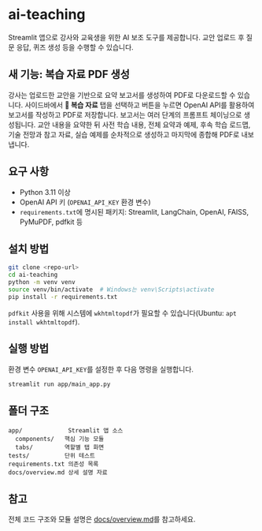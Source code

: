 # ai-teaching

Streamlit 앱으로 강사와 교육생을 위한 AI 보조 도구를 제공합니다. 교안 업로드 후 질문 응답, 퀴즈 생성 등을 수행할 수 있습니다.

## 새 기능: 복습 자료 PDF 생성
강사는 업로드한 교안을 기반으로 요약 보고서를 생성하여 PDF로 다운로드할 수 있습니다. 사이드바에서 **📄 복습 자료** 탭을 선택하고 버튼을 누르면 OpenAI API를 활용하여 보고서를 작성하고 PDF로 저장합니다.
보고서는 여러 단계의 프롬프트 체이닝으로 생성됩니다. 교안 내용을 요약한 뒤 사전 학습 내용, 전체 요약과 예제, 후속 학습 로드맵, 기술 전망과 참고 자료, 실습 예제를 순차적으로 생성하고 마지막에 종합해 PDF로 내보냅니다.

## 요구 사항
- Python 3.11 이상
- OpenAI API 키 (`OPENAI_API_KEY` 환경 변수)
- `requirements.txt`에 명시된 패키지: Streamlit, LangChain, OpenAI, FAISS, PyMuPDF, pdfkit 등

## 설치 방법
```bash
git clone <repo-url>
cd ai-teaching
python -m venv venv
source venv/bin/activate  # Windows는 venv\Scripts\activate
pip install -r requirements.txt
```
`pdfkit` 사용을 위해 시스템에 `wkhtmltopdf`가 필요할 수 있습니다(Ubuntu: `apt install wkhtmltopdf`).

## 실행 방법
환경 변수 `OPENAI_API_KEY`를 설정한 후 다음 명령을 실행합니다.
```bash
streamlit run app/main_app.py
```

## 폴더 구조
```
app/             Streamlit 앱 소스
  components/   핵심 기능 모듈
  tabs/         역할별 탭 화면
tests/          단위 테스트
requirements.txt 의존성 목록
docs/overview.md 상세 설명 자료
```

## 참고
전체 코드 구조와 모듈 설명은 [docs/overview.md](docs/overview.md)를 참고하세요.

